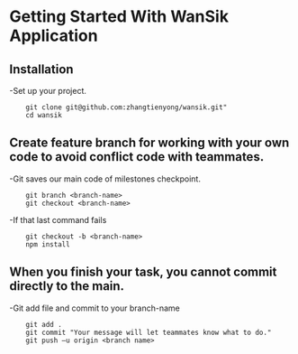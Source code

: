 Getting Started With WanSik Application
===================================

## Installation
-Set up your project.

        git clone git@github.com:zhangtienyong/wansik.git"
        cd wansik

## Create feature branch for working with your own code to avoid conflict code with teammates.
-Git saves our main code of milestones checkpoint.

        git branch <branch-name>
        git checkout <branch-name>

-If that last command fails

        git checkout -b <branch-name>
        npm install

## When you finish your task, you cannot commit directly to the main.
-Git add file and commit to your branch-name

        git add .
        git commit "Your message will let teammates know what to do."
        git push –u origin <branch name>
